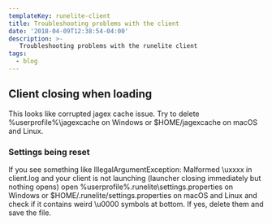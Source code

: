 ```yaml
---
templateKey: runelite-client
title: Troubleshooting problems with the client
date: '2018-04-09T12:38:54-04:00'
description: >-
   Troubleshooting problems with the runelite client
tags:
  - blog
---
```



## Client closing when loading
This looks like corrupted jagex cache issue. Try to delete %userprofile%\jagexcache on Windows or $HOME/jagexcache on macOS and Linux.

### Settings being reset

If you see something like IllegalArgumentException: Malformed \uxxxx in client.log and your client is not launching (launcher closing immediately but nothing opens) open %userprofile%\.runelite\settings.properties on Windows or $HOME/.runelite/settings.properties on macOS and Linux and check if it contains weird \u0000 symbols at bottom. If yes, delete them and save the file.
